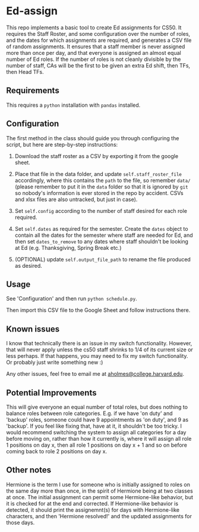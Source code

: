 # Ed-assign

This repo implements a basic tool to create Ed assignments for CS50. It requires the Staff Roster, and some configuration over the number of roles, and the dates for which assignments are required, and generates a CSV file of random assignments. It ensures that a staff member is never assigned more than once per day, and that everyone is assigned an almost equal number of Ed roles. If the number of roles is not cleanly divisible by the number of staff, CAs will be the first to be given an extra Ed shift, then TFs, then Head TFs.

## Requirements

This requires a `python` installation with `pandas` installed.

## Configuration

The first method in the class should guide you through configuring the script, but here are step-by-step instructions:

1) Download the staff roster as a CSV by exporting it from the google sheet.

2) Place that file in the data folder, and update `self.staff_roster_file` accordingly, where this contains the     `path` to the file, so remember `data/` (please remember to put it in the `data` folder so that it is ignored by `git` so nobody's information is ever stored in the repo by accident. CSVs and xlsx files are also untracked, but just in case).

3) Set `self.config` according to the number of staff desired for each role required.

4) Set `self.dates` as required for the semester. Create the `dates` object to contain all the dates for the semester where staff are needed for Ed, and then set `dates_to_remove` to any dates where staff shouldn't be looking at Ed (e.g. Thanksgiving, Spring Break etc.)

5) (OPTIONAL) update `self.output_file_path` to rename the file produced as desired.

## Usage

See 'Configuration' and then run `python schedule.py`.

Then import this CSV file to the Google Sheet and follow instructions there.

## Known issues

I know that technically there is an issue in my switch functionality. However, that will never apply unless the cs50 staff shrinks to 1/4 of its current size or less perhaps. If that happens, you may need to fix my switch functionality. Or probably just write something new :)

Any other issues, feel free to email me at aholmes@college.harvard.edu.

## Potential Improvements

This will give everyone an equal number of total roles, but does nothing to balance roles between role categories. E.g. if we have 'on duty' and 'backup' roles, someone could have 9 appointments as 'on duty', and 9 as 'backup'. If you feel like fixing that, have at it, it shouldn't be too tricky. I would recommend switching the system to assign all categories for a day before moving on, rather than how it currently is, where it will assign all role 1 positions on day x, then all role 1 positions on day x + 1 and so on before coming back to role 2 positions on day x.

## Other notes

Hermione is the term I use for someone who is initially assigned to roles on the same day more than once, in the spirit of Hermione being at two classes at once. The initial assignment can permit some Hermione-like behavior, but it is checked for at the end and corrected. If Hermione-like behavior is detected, it should print the assignemnt(s) for days with Hermione-like characters, and then 'Hermione resolved!' and the updated assignments for those days.